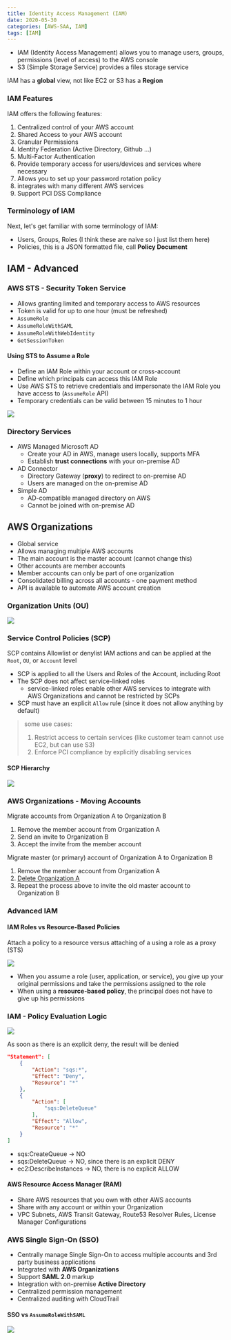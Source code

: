 ```yaml
---
title: Identity Access Management (IAM)
date: 2020-05-30
categories: [AWS-SAA, IAM]
tags: [IAM]
---
```


- IAM (Identity Access Management) allows you to manage users, groups, permissions (level of access) to the AWS console
- S3 (Simple Storage Service) provides a files storage service

IAM has a **global** view, not like EC2 or S3 has a **Region**


### IAM Features

IAM offers the following features:

1. Centralized control of your AWS account
2. Shared Access to your AWS account
3. Granular Permissions
4. Identity Federation (Active Directory, Github ...)
5. Multi-Factor Authentication
6. Provide temporary access for users/devices and services where necessary
7. Allows you to set up your password rotation policy
8. integrates with many different AWS services
9. Support PCI DSS Compliance

### Terminology of IAM

Next, let's get familiar with some terminology of IAM:

- Users, Groups, Roles (I think these are naive so I just list them here)
- Policies, this is a JSON formatted file, call **Policy Document**

## IAM - Advanced

### AWS STS - Security Token Service

- Allows granting limited and temporary access to AWS resources
- Token is valid for up to one hour (must be refreshed)
- `AssumeRole`
- `AssumeRoleWithSAML`
- `AssumeRoleWithWebIdentity`
- `GetSessionToken`

#### Using STS to Assume a Role

- Define an IAM Role within your account or cross-account
- Define which principals can access this IAM Role
- Use AWS STS to retrieve credentials and impersonate the IAM Role you have access to (`AssumeRole` API)
- Temporary credentials can be valid between 15 minutes to 1 hour

![](https://raw.githubusercontent.com/Zhenye-Na/img-hosting-picgo/master/img/sts-assumerole.png)


### Directory Services

- AWS Managed Microsoft AD
  - Create your AD in AWS, manage users locally, supports MFA
  - Establish **trust connections** with your on-premise AD
- AD Connector
  - Directory Gateway (**proxy**) to redirect to on-premise AD
  - Users are managed on the on-premise AD
- Simple AD
  - AD-compatible managed directory on AWS
  - Cannot be joined with on-premise AD

## AWS Organizations

- Global service
- Allows managing multiple AWS accounts
- The main account is the master account (cannot change this)
- Other accounts are member accounts
- Member accounts can only be part of one organization
- Consolidated billing across all accounts - one payment method
- API is available to automate AWS account creation

### Organization Units (OU)

![](https://raw.githubusercontent.com/Zhenye-Na/img-hosting-picgo/master/img/AWS_Organizations-1024x467.png)


### Service Control Policies (SCP)

SCP contains Allowlist or denylist IAM actions and can be applied at the `Root`, `OU`, or `Account` level

- SCP is applied to all the Users and Roles of the Account, including Root
- The SCP does not affect service-linked roles
  - service-linked roles enable other AWS services to integrate with AWS Organizations and cannot be restricted by SCPs
- SCP must have an explicit `Allow` rule (since it does not allow anything by default)

> some use cases:
>
> 1. Restrict access to certain services (like customer team cannot use EC2, but can use S3)
> 2. Enforce PCI compliance by explicitly disabling services

#### SCP Hierarchy

![](https://raw.githubusercontent.com/Zhenye-Na/img-hosting-picgo/master/img/scp-hierarchy.png)


### AWS Organizations - Moving Accounts

Migrate accounts from Organization A to Organization B

1. Remove the member account from Organization A
2. Send an invite to Organization B
3. Accept the invite from the member account


Migrate master (or primary) account of Organization A to Organization B

1. Remove the member account from Organization A
2. <u>Delete Organization A</u>
3. Repeat the process above to invite the old master account to Organization B


### Advanced IAM

#### IAM Roles vs Resource-Based Policies

Attach a policy to a resource versus attaching of a using a role as a proxy (STS)

![](https://raw.githubusercontent.com/Zhenye-Na/img-hosting-picgo/master/img/iam-roles-vs-resource-based-policies.png)


- When you assume a role (user, application, or service), you give up your original permissions and take the permissions assigned to the role
- When using a **resource-based policy**, the principal does not have to give up his permissions

### IAM - Policy Evaluation Logic

![](https://docs.aws.amazon.com/IAM/latest/UserGuide/images/PolicyEvaluationHorizontal.png)

As soon as there is an explicit deny, the result will be denied


```json
"Statement": [
    {
        "Action": "sqs:*",
        "Effect": "Deny",
        "Resource": "*"
    },
    {
        "Action": [
            "sqs:DeleteQueue"
        ],
        "Effect": "Allow",
        "Resource": "*"
    }
]
```

- sqs:CreateQueue -> NO
- sqs:DeleteQueue -> NO, since there is an explicit DENY
- ec2:DescribeInstances -> NO, there is no explicit ALLOW


#### AWS Resource Access Manager (RAM)

- Share AWS resources that you own with other AWS accounts
- Share with any account or within your Organization
- VPC Subnets, AWS Transit Gateway, Route53 Resolver Rules, License Manager Configurations


### AWS Single Sign-On (SSO)

- Centrally manage Single Sign-On to access multiple accounts and 3rd party business applications
- Integrated with **AWS Organizations**
- Support **SAML 2.0** markup
- Integration with on-premise **Active Directory**
- Centralized permission management
- Centralized auditing with CloudTrail

#### SSO vs `AssumeRoleWithSAML`

![](https://raw.githubusercontent.com/Zhenye-Na/img-hosting-picgo/master/img/sso-assumerolewithsaml.png)

